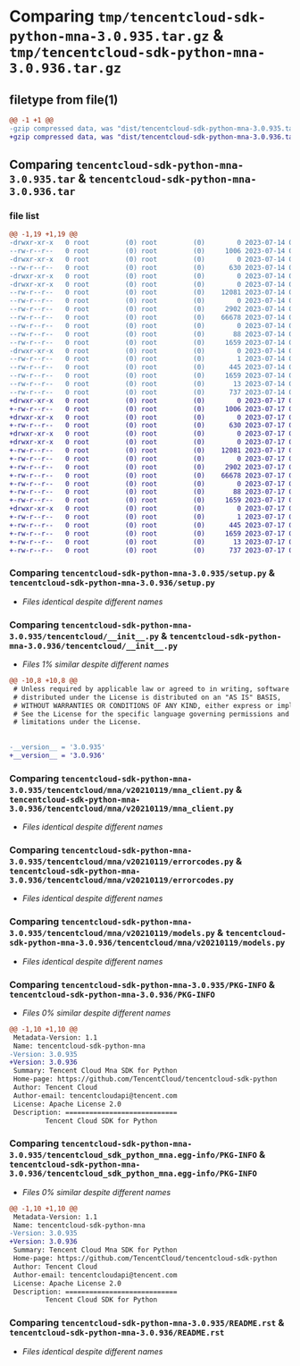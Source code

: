# Comparing `tmp/tencentcloud-sdk-python-mna-3.0.935.tar.gz` & `tmp/tencentcloud-sdk-python-mna-3.0.936.tar.gz`

## filetype from file(1)

```diff
@@ -1 +1 @@
-gzip compressed data, was "dist/tencentcloud-sdk-python-mna-3.0.935.tar", last modified: Fri Jul 14 00:34:23 2023, max compression
+gzip compressed data, was "dist/tencentcloud-sdk-python-mna-3.0.936.tar", last modified: Mon Jul 17 00:31:09 2023, max compression
```

## Comparing `tencentcloud-sdk-python-mna-3.0.935.tar` & `tencentcloud-sdk-python-mna-3.0.936.tar`

### file list

```diff
@@ -1,19 +1,19 @@
-drwxr-xr-x   0 root         (0) root         (0)        0 2023-07-14 00:34:23.000000 tencentcloud-sdk-python-mna-3.0.935/
--rw-r--r--   0 root         (0) root         (0)     1006 2023-07-14 00:34:23.000000 tencentcloud-sdk-python-mna-3.0.935/setup.py
-drwxr-xr-x   0 root         (0) root         (0)        0 2023-07-14 00:34:23.000000 tencentcloud-sdk-python-mna-3.0.935/tencentcloud/
--rw-r--r--   0 root         (0) root         (0)      630 2023-07-14 00:34:23.000000 tencentcloud-sdk-python-mna-3.0.935/tencentcloud/__init__.py
-drwxr-xr-x   0 root         (0) root         (0)        0 2023-07-14 00:34:23.000000 tencentcloud-sdk-python-mna-3.0.935/tencentcloud/mna/
-drwxr-xr-x   0 root         (0) root         (0)        0 2023-07-14 00:34:23.000000 tencentcloud-sdk-python-mna-3.0.935/tencentcloud/mna/v20210119/
--rw-r--r--   0 root         (0) root         (0)    12081 2023-07-14 00:34:23.000000 tencentcloud-sdk-python-mna-3.0.935/tencentcloud/mna/v20210119/mna_client.py
--rw-r--r--   0 root         (0) root         (0)        0 2023-07-14 00:34:23.000000 tencentcloud-sdk-python-mna-3.0.935/tencentcloud/mna/v20210119/__init__.py
--rw-r--r--   0 root         (0) root         (0)     2902 2023-07-14 00:34:23.000000 tencentcloud-sdk-python-mna-3.0.935/tencentcloud/mna/v20210119/errorcodes.py
--rw-r--r--   0 root         (0) root         (0)    66678 2023-07-14 00:34:23.000000 tencentcloud-sdk-python-mna-3.0.935/tencentcloud/mna/v20210119/models.py
--rw-r--r--   0 root         (0) root         (0)        0 2023-07-14 00:34:23.000000 tencentcloud-sdk-python-mna-3.0.935/tencentcloud/mna/__init__.py
--rw-r--r--   0 root         (0) root         (0)       88 2023-07-14 00:34:23.000000 tencentcloud-sdk-python-mna-3.0.935/setup.cfg
--rw-r--r--   0 root         (0) root         (0)     1659 2023-07-14 00:34:23.000000 tencentcloud-sdk-python-mna-3.0.935/PKG-INFO
-drwxr-xr-x   0 root         (0) root         (0)        0 2023-07-14 00:34:23.000000 tencentcloud-sdk-python-mna-3.0.935/tencentcloud_sdk_python_mna.egg-info/
--rw-r--r--   0 root         (0) root         (0)        1 2023-07-14 00:34:23.000000 tencentcloud-sdk-python-mna-3.0.935/tencentcloud_sdk_python_mna.egg-info/dependency_links.txt
--rw-r--r--   0 root         (0) root         (0)      445 2023-07-14 00:34:23.000000 tencentcloud-sdk-python-mna-3.0.935/tencentcloud_sdk_python_mna.egg-info/SOURCES.txt
--rw-r--r--   0 root         (0) root         (0)     1659 2023-07-14 00:34:23.000000 tencentcloud-sdk-python-mna-3.0.935/tencentcloud_sdk_python_mna.egg-info/PKG-INFO
--rw-r--r--   0 root         (0) root         (0)       13 2023-07-14 00:34:23.000000 tencentcloud-sdk-python-mna-3.0.935/tencentcloud_sdk_python_mna.egg-info/top_level.txt
--rw-r--r--   0 root         (0) root         (0)      737 2023-07-14 00:34:23.000000 tencentcloud-sdk-python-mna-3.0.935/README.rst
+drwxr-xr-x   0 root         (0) root         (0)        0 2023-07-17 00:31:09.000000 tencentcloud-sdk-python-mna-3.0.936/
+-rw-r--r--   0 root         (0) root         (0)     1006 2023-07-17 00:31:08.000000 tencentcloud-sdk-python-mna-3.0.936/setup.py
+drwxr-xr-x   0 root         (0) root         (0)        0 2023-07-17 00:31:09.000000 tencentcloud-sdk-python-mna-3.0.936/tencentcloud/
+-rw-r--r--   0 root         (0) root         (0)      630 2023-07-17 00:31:08.000000 tencentcloud-sdk-python-mna-3.0.936/tencentcloud/__init__.py
+drwxr-xr-x   0 root         (0) root         (0)        0 2023-07-17 00:31:09.000000 tencentcloud-sdk-python-mna-3.0.936/tencentcloud/mna/
+drwxr-xr-x   0 root         (0) root         (0)        0 2023-07-17 00:31:09.000000 tencentcloud-sdk-python-mna-3.0.936/tencentcloud/mna/v20210119/
+-rw-r--r--   0 root         (0) root         (0)    12081 2023-07-17 00:31:08.000000 tencentcloud-sdk-python-mna-3.0.936/tencentcloud/mna/v20210119/mna_client.py
+-rw-r--r--   0 root         (0) root         (0)        0 2023-07-17 00:31:08.000000 tencentcloud-sdk-python-mna-3.0.936/tencentcloud/mna/v20210119/__init__.py
+-rw-r--r--   0 root         (0) root         (0)     2902 2023-07-17 00:31:08.000000 tencentcloud-sdk-python-mna-3.0.936/tencentcloud/mna/v20210119/errorcodes.py
+-rw-r--r--   0 root         (0) root         (0)    66678 2023-07-17 00:31:08.000000 tencentcloud-sdk-python-mna-3.0.936/tencentcloud/mna/v20210119/models.py
+-rw-r--r--   0 root         (0) root         (0)        0 2023-07-17 00:31:08.000000 tencentcloud-sdk-python-mna-3.0.936/tencentcloud/mna/__init__.py
+-rw-r--r--   0 root         (0) root         (0)       88 2023-07-17 00:31:09.000000 tencentcloud-sdk-python-mna-3.0.936/setup.cfg
+-rw-r--r--   0 root         (0) root         (0)     1659 2023-07-17 00:31:09.000000 tencentcloud-sdk-python-mna-3.0.936/PKG-INFO
+drwxr-xr-x   0 root         (0) root         (0)        0 2023-07-17 00:31:09.000000 tencentcloud-sdk-python-mna-3.0.936/tencentcloud_sdk_python_mna.egg-info/
+-rw-r--r--   0 root         (0) root         (0)        1 2023-07-17 00:31:09.000000 tencentcloud-sdk-python-mna-3.0.936/tencentcloud_sdk_python_mna.egg-info/dependency_links.txt
+-rw-r--r--   0 root         (0) root         (0)      445 2023-07-17 00:31:09.000000 tencentcloud-sdk-python-mna-3.0.936/tencentcloud_sdk_python_mna.egg-info/SOURCES.txt
+-rw-r--r--   0 root         (0) root         (0)     1659 2023-07-17 00:31:09.000000 tencentcloud-sdk-python-mna-3.0.936/tencentcloud_sdk_python_mna.egg-info/PKG-INFO
+-rw-r--r--   0 root         (0) root         (0)       13 2023-07-17 00:31:09.000000 tencentcloud-sdk-python-mna-3.0.936/tencentcloud_sdk_python_mna.egg-info/top_level.txt
+-rw-r--r--   0 root         (0) root         (0)      737 2023-07-17 00:31:08.000000 tencentcloud-sdk-python-mna-3.0.936/README.rst
```

### Comparing `tencentcloud-sdk-python-mna-3.0.935/setup.py` & `tencentcloud-sdk-python-mna-3.0.936/setup.py`

 * *Files identical despite different names*

### Comparing `tencentcloud-sdk-python-mna-3.0.935/tencentcloud/__init__.py` & `tencentcloud-sdk-python-mna-3.0.936/tencentcloud/__init__.py`

 * *Files 1% similar despite different names*

```diff
@@ -10,8 +10,8 @@
 # Unless required by applicable law or agreed to in writing, software
 # distributed under the License is distributed on an "AS IS" BASIS,
 # WITHOUT WARRANTIES OR CONDITIONS OF ANY KIND, either express or implied.
 # See the License for the specific language governing permissions and
 # limitations under the License.
 
 
-__version__ = '3.0.935'
+__version__ = '3.0.936'
```

### Comparing `tencentcloud-sdk-python-mna-3.0.935/tencentcloud/mna/v20210119/mna_client.py` & `tencentcloud-sdk-python-mna-3.0.936/tencentcloud/mna/v20210119/mna_client.py`

 * *Files identical despite different names*

### Comparing `tencentcloud-sdk-python-mna-3.0.935/tencentcloud/mna/v20210119/errorcodes.py` & `tencentcloud-sdk-python-mna-3.0.936/tencentcloud/mna/v20210119/errorcodes.py`

 * *Files identical despite different names*

### Comparing `tencentcloud-sdk-python-mna-3.0.935/tencentcloud/mna/v20210119/models.py` & `tencentcloud-sdk-python-mna-3.0.936/tencentcloud/mna/v20210119/models.py`

 * *Files identical despite different names*

### Comparing `tencentcloud-sdk-python-mna-3.0.935/PKG-INFO` & `tencentcloud-sdk-python-mna-3.0.936/PKG-INFO`

 * *Files 0% similar despite different names*

```diff
@@ -1,10 +1,10 @@
 Metadata-Version: 1.1
 Name: tencentcloud-sdk-python-mna
-Version: 3.0.935
+Version: 3.0.936
 Summary: Tencent Cloud Mna SDK for Python
 Home-page: https://github.com/TencentCloud/tencentcloud-sdk-python
 Author: Tencent Cloud
 Author-email: tencentcloudapi@tencent.com
 License: Apache License 2.0
 Description: ============================
         Tencent Cloud SDK for Python
```

### Comparing `tencentcloud-sdk-python-mna-3.0.935/tencentcloud_sdk_python_mna.egg-info/PKG-INFO` & `tencentcloud-sdk-python-mna-3.0.936/tencentcloud_sdk_python_mna.egg-info/PKG-INFO`

 * *Files 0% similar despite different names*

```diff
@@ -1,10 +1,10 @@
 Metadata-Version: 1.1
 Name: tencentcloud-sdk-python-mna
-Version: 3.0.935
+Version: 3.0.936
 Summary: Tencent Cloud Mna SDK for Python
 Home-page: https://github.com/TencentCloud/tencentcloud-sdk-python
 Author: Tencent Cloud
 Author-email: tencentcloudapi@tencent.com
 License: Apache License 2.0
 Description: ============================
         Tencent Cloud SDK for Python
```

### Comparing `tencentcloud-sdk-python-mna-3.0.935/README.rst` & `tencentcloud-sdk-python-mna-3.0.936/README.rst`

 * *Files identical despite different names*

